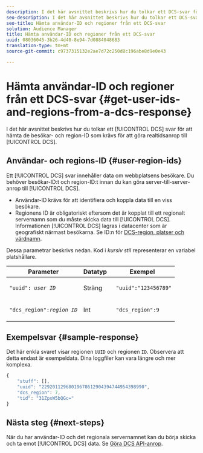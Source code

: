 ```yaml
---
description: I det här avsnittet beskrivs hur du tolkar ett DCS-svar för att hämta de besökar- och region-ID som krävs för att göra realtidsanrop till DCS.
seo-description: I det här avsnittet beskrivs hur du tolkar ett DCS-svar för att hämta de besökar- och region-ID som krävs för att göra realtidsanrop till DCS.
seo-title: Hämta användar-ID och regioner från ett DCS-svar
solution: Audience Manager
title: Hämta användar-ID och regioner från ett DCS-svar
uuid: 08036045-3b26-4d40-8e94-7d0884048683
translation-type: tm+mt
source-git-commit: c9737315132e2ae7d72c250d8c196abe8d9e0e43

---
```



# Hämta användar-ID och regioner från ett DCS-svar {#get-user-ids-and-regions-from-a-dcs-response}

I det här avsnittet beskrivs hur du tolkar ett [!UICONTROL DCS] svar för att hämta de besökar- och region-ID som krävs för att göra realtidsanrop till [!UICONTROL DCS].

## Användar- och regions-ID {#user-region-ids}

Ett [!UICONTROL DCS] svar innehåller data om webbplatsens besökare. Du behöver besökar-ID:t och region-ID:t innan du kan göra server-till-server-anrop till [!UICONTROL DCS].

* Användar-ID krävs för att identifiera och koppla data till en viss besökare.
* Regionens ID är obligatoriskt eftersom det är kopplat till ett regionalt servernamn som du måste skicka data till [!UICONTROL DCS]. Informationen [!UICONTROL DCS] lagras i datacenter som är geografiskt närmast besökarna. Se ID:n för [DCS-region, platser och värdnamn](../../../api/dcs-intro/dcs-api-reference/dcs-regions.md).

Dessa parametrar beskrivs nedan. Kod i *kursiv stil* representerar en variabel platshållare.

<table id="table_822C02D5978348DCB7153001882D397C"> 
 <thead> 
  <tr> 
   <th colname="col1" class="entry"> Parameter </th> 
   <th colname="col2" class="entry"> Datatyp </th> 
   <th colname="col3" class="entry"> Exempel </th> 
  </tr> 
 </thead>
 <tbody> 
  <tr> 
   <td colname="col1"> <p><code>"uuid": <i>user ID</i></code> </p> </td> 
   <td colname="col2"> <p>Sträng </p> </td> 
   <td colname="col3"> <p> <code> "uuid":"123456789"</code> </p> </td> 
  </tr> 
  <tr> 
   <td colname="col1"> <p><code>"dcs_region":<i>region ID</i></code> </p> </td> 
   <td colname="col2"> <p>Int </p> </td> 
   <td colname="col3"> <p> <code> "dcs_region":9</code> </p> </td> 
  </tr> 
 </tbody> 
</table>

## Exempelsvar {#sample-response}

Det här enkla svaret visar regionen `UUID` och regionen `ID`. Observera att detta endast är exempeldata. Dina loggfiler kan vara längre och mer komplexa.

```js
{
    "stuff": [],
    "uuid": "22920112968019678612904394744954398990",
    "dcs_region": 7,
    "tid": "31ZpxW5bQGc="
}
```

## Nästa steg {#next-steps}

När du har användar-ID och det regionala servernamnet kan du börja skicka och ta emot [!UICONTROL DCS] data. Se [Göra DCS API-anrop](../../../api/dcs-intro/dcs-s2s/dcs-s2s-calls.md).
